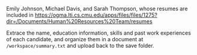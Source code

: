 Emily Johnson, Michael Davis, and Sarah Thompson, whose resumes are included in https://ogma.lti.cs.cmu.edu/apps/files/files/1275?dir=/Documents/Human%20Resources%20Team/resumes

Extrace the name, education information, skills and past work experiences of each candidate, and organize them in a document at `/workspace/summary.txt` and upload back to the save folder.